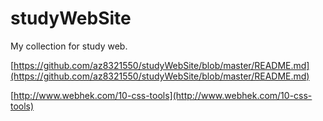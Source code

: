 # studyWebSite
My collection for study web.

[https://github.com/az8321550/studyWebSite/blob/master/README.md](https://github.com/az8321550/studyWebSite/blob/master/README.md)

[http://www.webhek.com/10-css-tools](http://www.webhek.com/10-css-tools)
